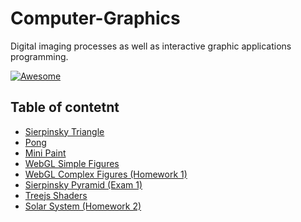 # Computer-Graphics
Digital imaging processes as well as interactive graphic applications programming.

[![Awesome](https://cdn.rawgit.com/sindresorhus/awesome/d7305f38d29fed78fa85652e3a63e154dd8e8829/media/badge.svg)](https://github.com/wasabeef/awesome-android-ui)

## Table of contetnt
- [Sierpinsky Triangle](SierpinskiTriangle)
- [Pong](Pong)
- [Mini Paint](Paint)
- [WebGL Simple Figures](WebGLSimpleFigures)
- [WebGL Complex Figures (Homework 1)](Tarea1)
- [Sierpinsky Pyramid (Exam 1)](Examen1)
- [Treejs Shaders](TreeJsScene)
- [Solar System (Homework 2)](SolarSystem)